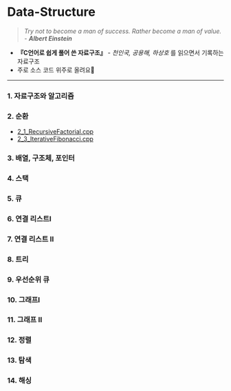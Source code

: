 # Data-Structure
> <i>Try not to become a man of success. Rather become a man of value. - <b>Albert Einstein</i></b>
- <b>『C언어로 쉽게 풀어 쓴 자료구조』</b> - <i>천인국, 공용해, 하상호</i> 를 읽으면서 기록하는 자료구조
- 주로 소스 코드 위주로 올려요🐣  
***
### 1. 자료구조와 알고리즘
### 2. 순환
- [2_1_RecursiveFactorial.cpp](https://github.com/PrimWILL/Data-Structure/blob/master/2_1_RecursiveFactorial.cpp)
- [2_3_IterativeFibonacci.cpp](https://github.com/PrimWILL/Data-Structure/blob/master/2_3_IteratieFibonacci.cpp)
### 3. 배열, 구조체, 포인터
### 4. 스택
### 5. 큐
### 6. 연결 리스트Ⅰ
### 7. 연결 리스트 Ⅱ
### 8. 트리
### 9. 우선순위 큐
### 10. 그래프Ⅰ
### 11. 그래프 Ⅱ
### 12. 정렬
### 13. 탐색
### 14. 해싱